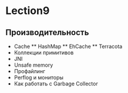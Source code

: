 Lection9
===

Производительность
---
* Cache
** HashMap
** EhCache
** Terracota
* Коллекции примитивов
* JNI
* Unsafe memory
* Профайлинг
* Perflog и мониторы
* Как работать с Garbage Collector
